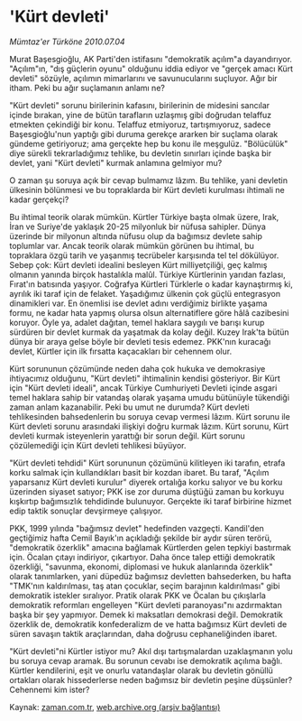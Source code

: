 # 'Kürt devleti'

*Mümtaz'er Türköne 2010.07.04*

<td class="columnist-detail">
<p>Murat Başesgioğlu, AK Parti'den istifasını "demokratik açılım"a dayandırıyor. "Açılım"ın, "dış güçlerin oyunu" olduğunu iddia ediyor ve "gerçek amacı Kürt devleti" sözüyle, açılımın mimarlarını ve savunucularını suçluyor. Ağır bir itham. Peki bu ağır suçlamanın anlamı ne?</p>
<p>
<div id="haberMetinDiv">
<p> "Kürt devleti" sorunu birilerinin kafasını, birilerinin de midesini sancılar içinde bırakan, yine de bütün tarafların uzlaşmış gibi doğrudan telaffuz etmekten çekindiği bir konu. Telaffuz etmiyoruz, tartışmıyoruz, sadece Başesgioğlu'nun yaptığı gibi duruma gerekçe ararken bir suçlama olarak gündeme getiriyoruz; ama gerçekte hep bu konu ile meşgulüz. "Bölücülük" diye sürekli tekrarladığımız tehlike, bu devletin sınırları içinde başka bir devlet, yani "Kürt devleti" kurmak anlamına gelmiyor mu?
<p>O zaman şu soruya açık bir cevap bulmamız lâzım. Bu tehlike, yani devletin ülkesinin bölünmesi ve bu topraklarda bir Kürt devleti kurulması ihtimali ne kadar gerçekçi?
<p> Bu ihtimal teorik olarak mümkün. Kürtler Türkiye başta olmak üzere, Irak, İran ve Suriye'de yaklaşık 20-25 milyonluk bir nüfusa sahipler. Dünya üzerinde bir milyonun altında nüfusu olup da bağımsız devlete sahip toplumlar var. Ancak teorik olarak mümkün görünen bu ihtimal, bu topraklara özgü tarih ve yaşanmış tecrübeler karşısında tel tel dökülüyor. Sebep çok: Kürt devleti idealini besleyen Kürt milliyetçiliği, geç kalmış olmanın yanında birçok hastalıkla malûl. Türkiye Kürtlerinin yarıdan fazlası, Fırat'ın batısında yaşıyor. Coğrafya Kürtleri Türklerle o kadar kaynaştırmış ki, ayrılık iki taraf için de felaket. Yaşadığımız ülkenin çok güçlü entegrasyon dinamikleri var. En önemlisi ise devlet adını verdiğimiz birlikte yaşama formu, ne kadar hata yapmış olursa olsun alternatiflere göre hâlâ cazibesini koruyor. Öyle ya, adalet dağıtan, temel haklara saygılı ve barışı kurup sürdüren bir devlet kurmak da yaşatmak da kolay değil. Kuzey Irak'ta bütün dünya bir araya gelse böyle bir devleti tesis edemez. PKK'nın kuracağı devlet, Kürtler için ilk fırsatta kaçacakları bir cehennem olur.
<p> Kürt sorununun çözümünde neden daha çok hukuka ve demokrasiye ihtiyacımız olduğunu, "Kürt devleti" ihtimalinin kendisi gösteriyor. Bir Kürt için "Kürt devleti ideali", ancak Türkiye Cumhuriyeti Devleti içinde asgari temel haklara sahip bir vatandaş olarak yaşama umudu bütünüyle tükendiği zaman anlam kazanabilir. Peki bu umut ne durumda? Kürt devleti tehlikesinden bahsedenlerin bu soruya cevap vermesi lâzım. Kürt sorunu ile Kürt devleti sorunu arasındaki ilişkiyi doğru kurmak lâzım. Kürt sorunu, Kürt devleti kurmak isteyenlerin yarattığı bir sorun değil. Kürt sorunu çözülemediği için Kürt devleti tehlikesi büyüyor.
<p> "Kürt devleti tehdidi" Kürt sorununun çözümünü kilitleyen iki tarafın, etrafa korku salmak için kullandıkları basit bir kozdan ibaret. Bu taraf, "Açılım yaparsanız Kürt devleti kurulur" diyerek ortalığa korku salıyor ve bu korku üzerinden siyaset satıyor; PKK ise zor duruma düştüğü zaman bu korkuyu kışkırtıp bağımsızlık tehdidinde bulunuyor. Gerçekte iki taraf birbirine hizmet edip taktik sonuçlar devşirmeye çalışıyor.
<p>PKK, 1999 yılında "bağımsız devlet" hedefinden vazgeçti. Kandil'den geçtiğimiz hafta Cemil Bayık'ın açıkladığı şekilde bir aydır süren terörü, "demokratik özerklik" amacına bağlamak Kürtlerden gelen tepkiyi bastırmak için. Öcalan çıtayı indiriyor, çıkartıyor. Daha önce talep ettiği demokratik özerkliği, "savunma, ekonomi, diplomasi ve hukuk alanlarında özerklik" olarak tanımlarken, yani düpedüz bağımsız devletten bahsederken, bu hafta "TMK'nın kaldırılması, taş atan çocuklar, seçim barajının kaldırılması" gibi demokratik istekler sıralıyor. Pratik olarak PKK ve Öcalan bu çıkışlarla demokratik reformları engelleyen "Kürt devleti paranoyası"nı azdırmaktan başka bir şey yapmıyor. Demek ki maksatları demokrasi değil. Demokratik özerklik de, demokratik konfederalizm de ve hatta bağımsız Kürt devleti de süren savaşın taktik araçlarından, daha doğrusu cephaneliğinden ibaret.
<p> "Kürt devleti"ni Kürtler istiyor mu? Akıl dışı tartışmalardan uzaklaşmanın yolu bu soruya cevap aramak. Bu sorunun cevabı ise demokratik açılıma bağlı. Kürtler kendilerini, eşit ve onurlu vatandaşlar olarak bu devletin gönüllü ortakları olarak hissederlerse neden bağımsız bir devletin peşine düşsünler? Cehennemi kim ister? </p></p></p></p></p></p></p></div>
</p>
<a href="http://web.archive.org/web/20110107150633/mailto:m.turkone@zaman.com.tr">
</a></td>

Kaynak: [zaman.com.tr](http://zaman.com.tr/yazar.do?yazino=1002444), [web.archive.org (arşiv bağlantısı)](http://web.archive.org/web/20110107150633/http://www.zaman.com.tr/yazar.do?yazino=1002444)
